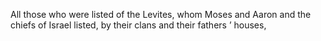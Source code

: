 All those who were listed of the Levites, whom Moses and Aaron and the chiefs of Israel listed, by their clans and their fathers ’ houses,
